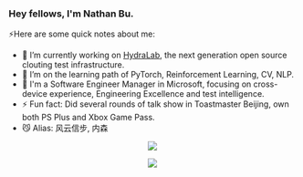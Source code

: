 ### Hey fellows, I'm Nathan Bu.

⚡️Here are some quick notes about me:

- 🔭 I’m currently working on [HydraLab](https://github.com/microsoft/HydraLab), the next generation open source clouting test infrastructure.
- 🌱 I’m on the learning path of PyTorch, Reinforcement Learning, CV, NLP.
- 💼 I'm a Software Engineer Manager in Microsoft, focusing on cross-device experience, Engineering Excellence and test intelligence.
- ⚡ Fun fact: Did several rounds of talk show in Toastmaster Beijing, own both PS Plus and Xbox Game Pass.
- 😼 Alias: 风云信步, 内森

<p align="center">
    <img src="https://skillicons.dev/icons?i=java,py,js,docker,pytorch,cpp,kotlin,spring,gradle,materialui" />
</p>  
<p align="center">
    <img src="https://skillicons.dev/icons?i=git,react,androidstudio,vscode,idea,powershell,azure,ae,ps,pr" />
</p> 

<div align='center'>

</div>

